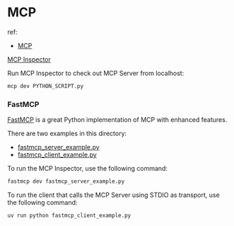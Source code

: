 # MCP

ref:
- [MCP](https://modelcontextprotocol.io/introduction)

[MCP Inspector](https://modelcontextprotocol.io/docs/tools/inspector)

Run MCP Inspector to check out MCP Server from localhost:

```bash
mcp dev PYTHON_SCRIPT.py
```

### FastMCP

[FastMCP](https://gofastmcp.com/getting-started/welcome) is a great Python implementation of MCP with enhanced features.

There are two examples in this directory:

- [fastmcp_server_example.py](fastmcp_server_example.py)
- [fastmcp_client_example.py](fastmcp_client_example.py)

To run the MCP Inspector, use the following command:

```bash
fastmcp dev fastmcp_server_example.py
```

To run the client that calls the MCP Server using STDIO as transport, use the following command:

```bash
uv run python fastmcp_client_example.py
```
